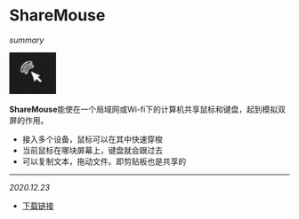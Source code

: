 # ShareMouse

*summary*

<img src="ShareMouse.assets/image-20201223145312540.png" alt="image-20201223145312540" style="zoom:150%;" />

**ShareMouse**能使在一个局域网或Wi-fi下的计算机共享鼠标和键盘，起到模拟双屏的作用。

- 接入多个设备，鼠标可以在其中快速穿梭
- 当前鼠标在哪块屏幕上，键盘就会跟过去
- 可以复制文本，拖动文件。即剪贴板也是共享的

---

*2020.12.23*

- [下载链接](www.baidu.com)

